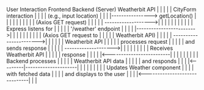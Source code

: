 User Interaction                  Frontend              Backend (Server)         Weatherbit API
      |                                |                         |                       |
      | CityForm interaction           |                         |                       |
      | (e.g., input location)         |                         |                       |
      |----------------> getLocation() |                         |                       |
      |          |                     |                         |                       |
      |          | (Axios GET request) |                         |                       |
      |          | ------------------->|                         |                       |
      |          |                     |                         |                       |
      |          |                     | Express listens for     |                       |
      |          |                     | '/weather' endpoint     |                       |
      |          |                     |------------------------>|                       |
      |          |                     |                         |                       |
      |          |                     | (Axios GET request to   |                       |
      |          |                     | Weatherbit API)          |                      |
      |          |                     | ----------------------->|                       |
      |          |                     |                         |  Weatherbit API       |
      |          |                     |                         |  processes request   |
      |          |                     |                         |  and sends response  |
      |          |                     |                         |  -------------------->|
      |          |                     |                         |                       |
      |          |                     | Receives Weatherbit API |                       |
      |          |                     | response                |                       |
      |          |                     |<-------------------------|                      |
      |          |                     |                         |                       |
      |          | Backend processes   |                         |                       |
      |          | Weatherbit API data |                         |                       |
      |          | and responds        |                         |                       |
      |<---------|---------------------|                         |                       |
      |          |                     |                         |                       |
      | Updates Weather component      |                         |                       |
      | with fetched data              |                         |                       |
      | and displays to the user       |                         |                       |
      |<------------------------------|                         |                       |
